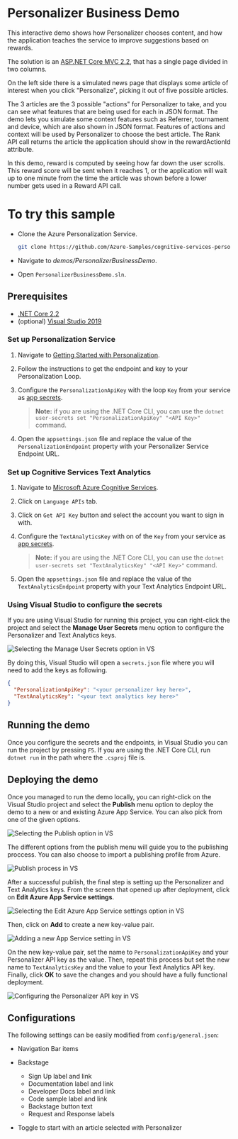 # Personalizer Business Demo

This interactive demo shows how Personalizer chooses content, and how the application teaches the service to improve suggestions based on rewards.

The solution is an [ASP.NET Core MVC 2.2](https://docs.microsoft.com/en-us/aspnet/core/mvc/overview?view=aspnetcore-2.2), that has a single page divided in two columns.

On the left side there is a simulated news page that displays some article of interest when you click "Personalize", picking it out of five possible articles.

The 3 articles are the 3 possible "actions" for Personalizer to take, and you can see what features that are being used for each in JSON format. The demo lets you simulate some context features such as Referrer, tournament and device, which are also shown in JSON format. Features of actions and context will be used by Personalizer to choose the best article. The Rank API call returns the article the application should show in the rewardActionId attribute.

In this demo, reward is computed by seeing how far down the user scrolls. This reward score will be sent when it reaches 1, or the application will wait up to one minute from the time the article was shown before a lower number gets used in a Reward API call.


# To try this sample

- Clone the Azure Personalization Service.

    ```bash
    git clone https://github.com/Azure-Samples/cognitive-services-personalizer-samples.git
    ```

- Navigate to _demos/PersonalizerBusinessDemo_.

- Open `PersonalizerBusinessDemo.sln`.


## Prerequisites

- [.NET Core 2.2](https://dotnet.microsoft.com/download/dotnet-core/2.2)
- (optional) [Visual Studio 2019](https://visualstudio.microsoft.com/vs/)

### Set up Personalization Service

1. Navigate to [Getting Started with Personalization](https://docs.microsoft.com/en-us/azure/cognitive-services/personalizer/how-to-settings).

1. Follow the instructions to get the endpoint and key to your Personalization Loop.

1. Configure the `PersonalizationApiKey` with the loop `Key` from your service as [app secrets](https://docs.microsoft.com/en-us/aspnet/core/security/app-secrets).

    > **Note:** if you are using the .NET Core CLI, you can use the `dotnet user-secrets set "PersonalizationApiKey" "<API Key>"` command.

1. Open the `appsettings.json` file and replace the value of the `PersonalizationEndpoint` property with your Personalizer Service Endpoint URL.


### Set up Cognitive Services Text Analytics

1. Navigate to [Microsoft Azure Cognitive Services](https://azure.microsoft.com/en-us/try/cognitive-services/).

1. Click on `Language APIs` tab.

1. Click on `Get API Key` button and select the account you want to sign in with.

1. Configure the `TextAnalyticsKey` with on of the `Key` from your service as [app secrets](https://docs.microsoft.com/en-us/aspnet/core/security/app-secrets).

    > **Note:** if you are using the .NET Core CLI, you can use the `dotnet user-secrets set "TextAnalyticsKey" "<API Key>"` command.

1. Open the `appsettings.json` file and replace the value of the `TextAnalyticsEndpoint` property with your Text Analytics Endpoint URL.

### Using Visual Studio to configure the secrets

If you are using Visual Studio for running this project, you can right-click the project and select the **Manage User Secrets** menu option to configure the Personalizer and Text Analytics keys.

![Selecting the Manage User Secrets option in VS](./imgs/vs-manage-user-secrets.png)

By doing this, Visual Studio will open a `secrets.json` file where you will need to add the keys as following.

```JSON
{
  "PersonalizationApiKey": "<your personalizer key here>",
  "TextAnalyticsKey": "<your text analytics key here>"
}
```

## Running the demo

Once you configure the secrets and the endpoints, in Visual Studio you can run the project by pressing `F5`. If you are using the .NET Core CLI, run `dotnet run` in the path where the `.csproj` file is.

## Deploying the demo

Once you managed to run the demo locally, you can right-click on the Visual Studio project and select the **Publish** menu option to deploy the demo to a new or and existing Azure App Service. You can also pick from one of the given options.

![Selecting the Publish option in VS](./imgs/vs-publishproject.png)

The different options from the publish menu will guide you to the publishing proccess. You can also choose to import a publishing profile from Azure.

![Publish process in VS](./imgs/vs-publishprocess.png)

After a successful publish, the final step is setting up the Personalizer and Text Analytics keys. From the screen that opened up after deployment, click on **Edit Azure App Service settings**.

![Selecting the Edit Azure App Service settings option in VS](./imgs/vs-postpublish-screen.png)

Then, click on **Add** to create a new key-value pair.

![Adding a new App Service setting in VS](./imgs/vs-add-appsetting.png)

On the new key-value pair, set the name to `PersonalizationApiKey` and your Personalizer API key as the value. Then, repeat this process but set the new name to `TextAnalyticsKey` and the value to your Text Analytics API key. Finally, click **OK** to save the changes and you should have a fully functional deployment.

![Configuring the Personalizer API key in VS](./imgs/vs-add-appsetting-personalizer.png)

## Configurations

The following settings can be easily modified from `config/general.json`:

* Navigation Bar items

* Backstage

  * Sign Up label and link
  * Documentation label and link
  * Developer Docs label and link
  * Code sample label and link
  * Backstage button text
  * Request and Response labels

* Toggle to start with an article selected with Personalizer

  
